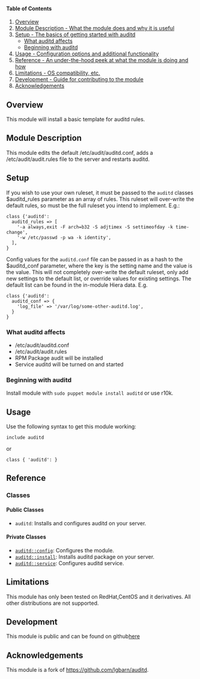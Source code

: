 #### Table of Contents

1. [Overview](#overview)
2. [Module Description - What the module does and why it is useful](#module-description)
3. [Setup - The basics of getting started with auditd](#setup)
    * [What auditd affects](#what-auditd-affects)
    * [Beginning with auditd](#beginning-with-auditd)
4. [Usage - Configuration options and additional functionality](#usage)
5. [Reference - An under-the-hood peek at what the module is doing and how](#reference)
6. [Limitations - OS compatibility, etc.](#limitations)
7. [Development - Guide for contributing to the module](#development)
8. [Acknowledgements](#acknowledgements)

## Overview

This module will install a basic template for auditd rules.

## Module Description

This module edits the default /etc/audit/auditd.conf, adds a /etc/audit/audit.rules file to the server and restarts auditd.

## Setup

If you wish to use your own ruleset, it must be passed to the `auditd` classes $auditd_rules parameter as an array of rules.
This ruleset will over-write the default rules, so must be the full ruleset you intend to implement. E.g.:

```puppet
class {'auditd':
  auditd_rules => [
    '-a always,exit -F arch=b32 -S adjtimex -S settimeofday -k time-change',
    '-w /etc/passwd -p wa -k identity',
  ],
}
```

Config values for the `auditd.conf` file can be passed in as a hash to the $auditd_conf parameter, where the key is the setting name and the value is the value.
This will not completely over-write the default ruleset, only add new settings to the default list, or override values for existing settings.
The default list can be found in the in-module Hiera data.
E.g.

```puppet
class {'auditd':
  auditd_conf => {
    'log_file' => '/var/log/some-other-auditd.log',
  }
}
```

### What auditd affects

* /etc/audit/auditd.conf
* /etc/audit/audit.rules
* RPM Package audit will be installed
* Service auditd will be turned on and started

### Beginning with auditd

Install module with `sudo puppet module install auditd` or use r10k.

## Usage

Use the following syntax to get this module working:

```puppet
include auditd
```

or

```puppet
class { 'auditd': }
```

## Reference

### Classes

#### Public Classes

* `auditd`: Installs and configures auditd on your server.

#### Private Classes

* [`auditd::config`](#auditdconfig): Configures the module.
* [`auditd::install`](#auditdinstall): Installs auditd package on your server.
* [`auditd::service`](#auditdservice): Configures auditd service.

## Limitations

This module has only been tested on RedHat,CentOS and it derivatives.
All other distributions are not supported.

## Development

This module is public and can be found on github[here](https://github.com/ubeek/auditd)

## Acknowledgements

This module is a fork of <https://github.com/lgbarn/auditd>.
